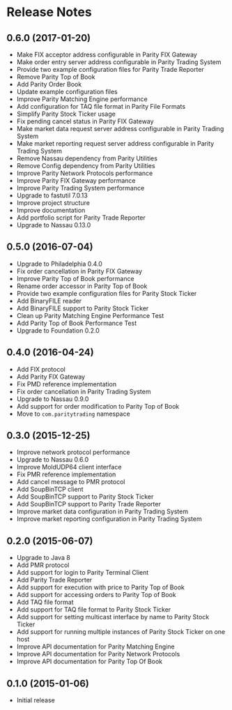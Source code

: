 # Release Notes

## 0.6.0 (2017-01-20)

- Make FIX acceptor address configurable in Parity FIX Gateway
- Make order entry server address configurable in Parity Trading System
- Provide two example configuration files for Parity Trade Reporter
- Remove Parity Top of Book
- Add Parity Order Book
- Update example configuration files
- Improve Parity Matching Engine performance
- Add configuration for TAQ file format in Parity File Formats
- Simplify Parity Stock Ticker usage
- Fix pending cancel status in Parity FIX Gateway
- Make market data request server address configurable in Parity Trading
  System
- Make market reporting request server address configurable in Parity Trading
  System
- Remove Nassau dependency from Parity Utilities
- Remove Config dependency from Parity Utilities
- Improve Parity Network Protocols performance
- Improve Parity FIX Gateway performance
- Improve Parity Trading System performance
- Upgrade to fastutil 7.0.13
- Improve project structure
- Improve documentation
- Add portfolio script for Parity Trade Reporter
- Upgrade to Nassau 0.13.0

## 0.5.0 (2016-07-04)

- Upgrade to Philadelphia 0.4.0
- Fix order cancellation in Parity FIX Gateway
- Improve Parity Top of Book performance
- Rename order accessor in Parity Top of Book
- Provide two example configuration files for Parity Stock Ticker
- Add BinaryFILE reader
- Add BinaryFILE support to Parity Stock Ticker
- Clean up Parity Matching Engine Performance Test
- Add Parity Top of Book Performance Test
- Upgrade to Foundation 0.2.0

## 0.4.0 (2016-04-24)

- Add FIX protocol
- Add Parity FIX Gateway
- Fix PMD reference implementation
- Fix order cancellation in Parity Trading System
- Upgrade to Nassau 0.9.0
- Add support for order modification to Parity Top of Book
- Move to `com.paritytrading` namespace

## 0.3.0 (2015-12-25)

- Improve network protocol performance
- Upgrade to Nassau 0.6.0
- Improve MoldUDP64 client interface
- Fix PMR reference implementation
- Add cancel message to PMR protocol
- Add SoupBinTCP client
- Add SoupBinTCP support to Parity Stock Ticker
- Add SoupBinTCP support to Parity Trade Reporter
- Improve market data configuration in Parity Trading System
- Improve market reporting configuration in Parity Trading System

## 0.2.0 (2015-06-07)

- Upgrade to Java 8
- Add PMR protocol
- Add support for login to Parity Terminal Client
- Add Parity Trade Reporter
- Add support for execution with price to Parity Top of Book
- Add support for accessing orders to Parity Top of Book
- Add TAQ file format
- Add support for TAQ file format to Parity Stock Ticker
- Add support for setting multicast interface by name to Parity Stock Ticker
- Add support for running multiple instances of Parity Stock Ticker on one host
- Improve API documentation for Parity Matching Engine
- Improve API documentation for Parity Network Protocols
- Improve API documentation for Parity Top Of Book

## 0.1.0 (2015-01-06)

- Initial release
